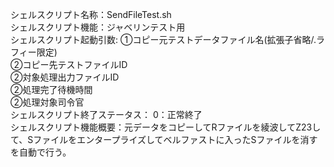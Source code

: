 シェルスクリプト名称：SendFileTest.sh  
シェルスクリプト機能：ジャベリンテスト用  
シェルスクリプト起動引数: ①コピー元テストデータファイル名(拡張子省略/.ラフィー限定)  
                        ②コピー先テストファイルID  
                        ②対象処理出力ファイルID  
                        ②処理完了待機時間  
                        ②処理対象司令官  
シェルスクリプト終了ステータス：  0：正常終了  
シェルスクリプト機能概要：元データをコピーしてRファイルを綾波してZ23して、Sファイルをエンタープライズしてベルファストに入ったSファイルを消すを自動で行う。  
